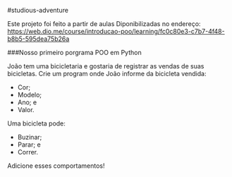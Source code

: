 #studious-adventure

Este projeto foi feito a partir de aulas Diponibilizadas no endereço: https://web.dio.me/course/introducao-poo/learning/fc0c80e3-c7b7-4f48-b8b5-595dea75b26a


###Nosso primeiro porgrama POO em Python

João tem uma bicicletaria e gostaria de registrar as vendas de suas bicicletas. Crie um program onde João informe da bicicleta vendida:

* Cor;
* Modelo;
* Ano; e
* Valor.

Uma bicicleta pode:

* Buzinar;
* Parar; e
* Correr.

Adicione esses comportamentos!
